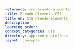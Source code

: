 ```yaml
---
reference: css-pseudo-elements
title: Pseudo-éléments CSS
title_en: CSS Pseudo-elements
description:
learning_order:
concept_categories: css
directory: apprendre-html/css
layout: concepts
---
```

